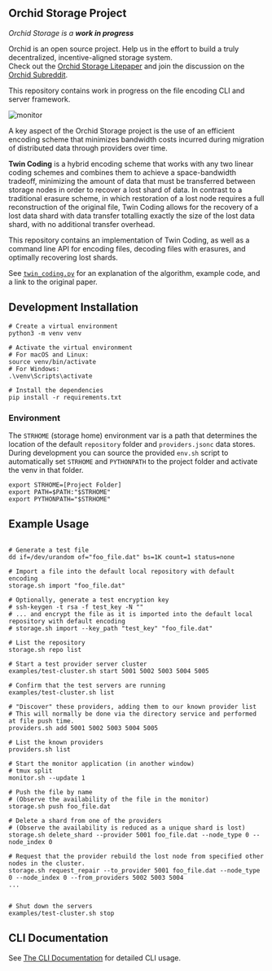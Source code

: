 
## Orchid Storage Project 

_*Orchid Storage is a **work in progress***_

Orchid is an open source project.  Help us in the effort to build a truly decentralized, incentive-aligned
storage system.  
Check out the [Orchid Storage Litepaper](https://www.orchid.com/storage-litepaper-latest.pdf)
and join the discussion on the [Orchid Subreddit](https://www.reddit.com/r/orchid).

This repository contains work in progress on the file encoding CLI and server framework.


![monitor](docs/screen.png "Screens")


A key aspect of the Orchid Storage project is the use of an efficient encoding scheme that minimizes
bandwidth costs incurred during migration of distributed data through providers over time.

**Twin Coding** is a hybrid encoding scheme that works with any two linear coding schemes and combines
them to achieve a space-bandwidth tradeoff, minimizing the amount of data that must be transferred
between storage nodes in order to recover a lost shard of data. In contrast to a traditional
erasure scheme, in which restoration of a lost node requires a full reconstruction of the original
file, Twin Coding allows for the recovery of a lost data shard with data transfer totalling exactly
the size of the lost data shard, with no additional transfer overhead.


This repository contains an implementation of Twin Coding, as well as a command line API for encoding 
files, decoding files with erasures, and optimally recovering lost shards. 

See [`twin_coding.py`](encoding/twin_coding.py) for an explanation of the algorithm, example code, and a link to the original paper.


## Development Installation

```
# Create a virtual environment
python3 -m venv venv
```

```
# Activate the virtual environment
# For macOS and Linux:
source venv/bin/activate
# For Windows:
.\venv\Scripts\activate
```

```
# Install the dependencies
pip install -r requirements.txt
```

### Environment

The `STRHOME` (storage home) environment var is a path that determines the location of the default 
`repository` folder and `providers.jsonc` data stores.  During development you can source the provided 
`env.sh` script to automatically set `STRHOME` and `PYTHONPATH` to the project folder and activate the venv 
in that folder.

```
export STRHOME=[Project Folder]
export PATH=$PATH:"$STRHOME"
export PYTHONPATH="$STRHOME"
```


## Example Usage
```

# Generate a test file
dd if=/dev/urandom of="foo_file.dat" bs=1K count=1 status=none

# Import a file into the default local repository with default encoding
storage.sh import "foo_file.dat"

# Optionally, generate a test encryption key
# ssh-keygen -t rsa -f test_key -N ""
# ... and encrypt the file as it is imported into the default local repository with default encoding
# storage.sh import --key_path "test_key" "foo_file.dat"

# List the repository
storage.sh repo list

# Start a test provider server cluster
examples/test-cluster.sh start 5001 5002 5003 5004 5005

# Confirm that the test servers are running
examples/test-cluster.sh list

# "Discover" these providers, adding them to our known provider list
# This will normally be done via the directory service and performed at file push time.
providers.sh add 5001 5002 5003 5004 5005

# List the known providers
providers.sh list

# Start the monitor application (in another window)
# tmux split
monitor.sh --update 1

# Push the file by name
# (Observe the availability of the file in the monitor)
storage.sh push foo_file.dat

# Delete a shard from one of the providers
# (Observe the availability is reduced as a unique shard is lost)
storage.sh delete_shard --provider 5001 foo_file.dat --node_type 0 --node_index 0

# Request that the provider rebuild the lost node from specified other nodes in the cluster.
storage.sh request_repair --to_provider 5001 foo_file.dat --node_type 0 --node_index 0 --from_providers 5002 5003 5004
...


# Shut down the servers
examples/test-cluster.sh stop

```

## CLI Documentation
See [The CLI Documentation](cli_docs.md) for detailed CLI usage.


